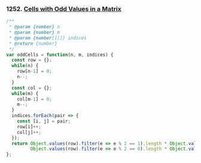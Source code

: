 ### 1252. [Cells with Odd Values in a Matrix](https://leetcode.com/problems/cells-with-odd-values-in-a-matrix/)
```javascript
/**
 * @param {number} n
 * @param {number} m
 * @param {number[][]} indices
 * @return {number}
 */
var oddCells = function(n, m, indices) {
  const row = {};
  while(n) {
    row[n-1] = 0;
    n--;
  }
  const col = {};
  while(m) {
    col[m-1] = 0;
    m--;
  }
  indices.forEach(pair => {
    const [i, j] = pair;
    row[i]++;
    col[j]++;
  });
  return Object.values(row).filter(e => e % 2 == 1).length * Object.values(col).filter(e => e % 2 == 0).length + 
         Object.values(row).filter(e => e % 2 == 0).length * Object.values(col).filter(e => e % 2 == 1).length;
};
```

